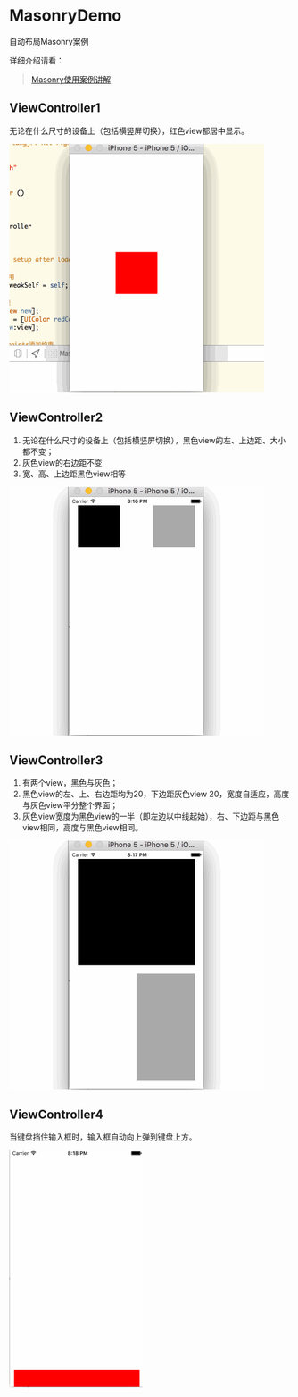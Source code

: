 # MasonryDemo
自动布局Masonry案例

详细介绍请看：

>   [Masonry使用案例讲解](http://www.saitjr.com/ios/ios-masonry-demo.html)

## ViewController1

无论在什么尺寸的设备上（包括横竖屏切换），红色view都居中显示。

![](./SRCEENSHOTS/1.gif)



## ViewController2

1.  无论在什么尺寸的设备上（包括横竖屏切换），黑色view的左、上边距、大小都不变；
2.  灰色view的右边距不变
3.  宽、高、上边距黑色view相等

![](./SRCEENSHOTS/2.gif)



## ViewController3

1.  有两个view，黑色与灰色；
2.  黑色view的左、上、右边距均为20，下边距灰色view 20，宽度自适应，高度与灰色view平分整个界面；
3.  灰色view宽度为黑色view的一半（即左边以中线起始），右、下边距与黑色view相同，高度与黑色view相同。

![](./SRCEENSHOTS/3.gif)



## ViewController4

当键盘挡住输入框时，输入框自动向上弹到键盘上方。

![](./SRCEENSHOTS/4.gif)

